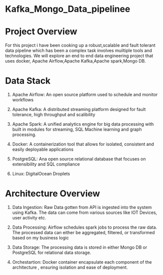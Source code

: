 # Kafka_Mongo_Data_pipelinee

# Project Overview 
For this project i have been cooking up a robust,scalable and fault tolerant data pipeline which has been a complex task involves muiltiple tools and technologies. 
We will explore an end to end data engineering project that uses docker, Apache Airflow,Apache Kafka,Apache spark,Mongo DB. 

# Data Stack
1. Apache Airflow: An open source platform used to schedule and monitor workflows

2. Apache Kafka: A distributed streaming platform designed for fault tolerance, high throughput and scalibility

3. Apache Spark: A unified analytics engine for big data processing with built in modules for streaming, SQL Machine learning and graph processing.

4. Docker: A containerization tool that allows for isolated, consistent and easily deployable applications

5. PostgreSQL: Ana open source relational database that focuses on extensibility and SQL compliance 

6. Linux: DigitalOcean Droplets

# Architecture Overview

1. Data Ingestion: Raw Data gotten from API is ingested into the system using Kafka. The data can come from various sources like IOT Devices, user activity etc.

2. Data Processing: Airflow schedules spark jobs to process the raw data. The processed data can either be aggregated, filtered, or transformed based on my business logic

3. Data Storage: The processing data is stored in either Mongo DB or PostgreSQL for relational data storage.
  
4. Orchestartion: Docker container encapsulate each component of the architecture , ensuring isolation and ease of deployment.


